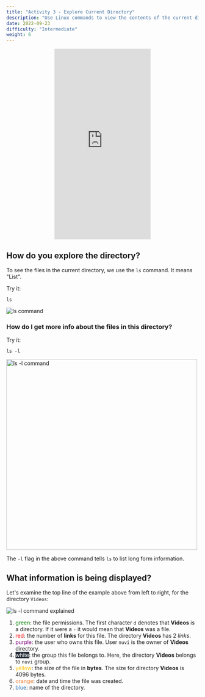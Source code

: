 ```yaml
---
title: "Activity 3 - Explore Current Directory"
description: "Use Linux commands to view the contents of the current directory"
date: 2022-09-23
difficulty: "Intermediate"
weight: 6
---
```


<p style="text-align: center;"><iframe width="50%" height="500px" src="https://www.youtube.com/embed/dSsed9cR9QI" frameborder="0" allow="accelerometer; autoplay; clipboard-write; encrypted-media; gyroscope; picture-in-picture" allowfullscreen></iframe></p>

## How do you explore the directory?

To see the files in the current directory, we use the `ls` command. It means "List".

Try it:

```
ls
```

![ls command](../images/03_ls-command.png?classes=border,shadow)

### How do I get more info about the files in this directory?

Try it:

```
ls -l
```
<img src="../images/../images/03_ls-l.png" height="500" alt="ls -l command"/>

The `-l` flag in the above command tells `ls` to list long form information.

## What information is being displayed?

Let's examine the top line of the example above from left to right, for the directory `Videos`:

![ls -l command explained](../images/03_ls-l-numbers.png?classes=border,shadow)

1. <span style="color:green">green</span>: the file permissions. The first character `d` denotes that **Videos** is a directory. If it were a `-` it would mean that **Videos** was a file.
2. <span style="color:red">red</span>: the number of **links** for this file. The directory **Videos** has 2 _links_.
3. <span style="color:purple">purple</span>: the user who owns this file. User `nuvi` is the owner of **Videos** directory.
4. <span style="color:white;background-color:#232b36">white</span>: the group this file belongs to. Here, the directory **Videos** belongs to `nuvi` group.
5. <span style="color:#ffc000">yellow</span>: the size of the file in **bytes**. The size for directory **Videos** is 4096 bytes.
6. <span style="color:#ed7d31">orange</span>: date and time the file was created.
7. <span style="color:#2e75b6">blue</span>: name of the directory.
